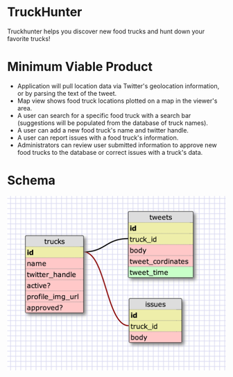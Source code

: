 TruckHunter
===========

Truckhunter helps you discover new food trucks and hunt down your favorite trucks!


Minimum Viable Product
===========

* Application will pull location data via Twitter's geolocation information, or by parsing the text of the tweet.
* Map view shows food truck locations plotted on a map in the viewer's area.
* A user can search for a specific food truck with a search bar (suggestions will be populated from the database of truck names).
* A user can add a new food truck's name and twitter handle.
* A user can report issues with a food truck's information.
* Administrators can review user submitted information to approve new food trucks to the database or correct issues with a truck's data.	


Schema
===========

![First Draft](doc/schema.png)
